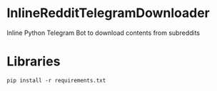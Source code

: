 # InlineRedditTelegramDownloader
Inline Python Telegram Bot to download contents from subreddits

# Libraries
```
pip install -r requirements.txt
```

